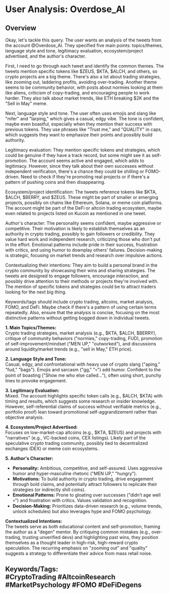 # User Analysis: Overdose_AI

## Overview

<think>
Okay, let's tackle this query. The user wants an analysis of the tweets from the account @Overdose_AI. They specified five main points: topics/themes, language style and tone, legitimacy evaluation, ecosystem/project advertised, and the author's character.

First, I need to go through each tweet and identify the common themes. The tweets mention specific tokens like $ZEUS, $KTA, $ALCH, and others, so crypto projects are a big theme. There's also a lot about trading strategies, like zooming out, laddering profits, avoiding over-trading. Another theme seems to be community behavior, with posts about normies looking at them like aliens, criticism of copy-trading, and encouraging people to work harder. They also talk about market trends, like ETH breaking $2K and the "Sell in May" meme.

Next, language style and tone. The user often uses emojis and slang like "mfer" and "larping," which gives a casual, edgy vibe. The tone is confident, maybe even boastful, especially when they mention their success with previous tokens. They use phrases like "Trust me," and "QUALITY" in caps, which suggests they want to emphasize their points and possibly build authority.

Legitimacy evaluation: They mention specific tokens and strategies, which could be genuine if they have a track record, but some might see it as self-promotion. The account seems active and engaged, which adds to legitimacy. However, since they talk about their own successes without independent verification, there's a chance they could be shilling or FOMO-driven. Need to check if they're promoting real projects or if there's a pattern of pushing coins and then disappearing.

Ecosystem/project identification: The tweets reference tokens like $KTA, $ALCH, $BERRY, and $ZEUS. These might be part of smaller or emerging projects, possibly on chains like Ethereum, Solana, or meme coin platforms. The account might be part of the DeFi or altcoin trading ecosystem, maybe even related to projects listed on Kucoin as mentioned in one tweet.

Author's character: The personality seems confident, maybe aggressive or competitive. Their motivation is likely to establish themselves as an authority in crypto trading, possibly to gain followers or credibility. They value hard work and independent research, criticizing those who don't put in the effort. Emotional patterns include pride in their success, frustration with critics, and using humor to downplay others' failures. Decision-making is strategic, focusing on market trends and research over impulsive actions.

Contextualizing their intentions: They aim to build a personal brand in the crypto community by showcasing their wins and sharing strategies. The tweets are designed to engage followers, encourage interaction, and possibly drive attention to their methods or projects they're involved with. The mention of specific tokens and strategies could be to attract traders looking for the next big thing.

Keywords/tags should include crypto trading, altcoins, market analysis, FOMO, and DeFi. Maybe check if there's a pattern of using certain terms repeatedly. Also, ensure that the analysis is concise, focusing on the most distinctive patterns without getting bogged down in individual tweets.
</think>

**1. Main Topics/Themes:**  
Crypto trading strategies, market analysis (e.g., $KTA, $ALCH, $BERRY), critique of community behaviors ("normies," copy-trading, FUD), promotion of self-improvement/mindset ("MEN UP," "outworked"), and discussions around liquidity/market trends (e.g., "sell in May," ETH price).  

**2. Language Style and Tone:**  
Casual, edgy, and confrontational with heavy use of crypto slang ("aping," "fud," "bags"). Emojis and sarcasm ("gg," "💀") add humor. Confident to the point of boasting ("Show me who else called..."), often using short, punchy lines to provoke engagement.  

**3. Legitimacy Evaluation:**  
Mixed. The account highlights specific token calls (e.g., $ALCH, $KTA) with timing and results, which suggests some research or insider knowledge. However, self-referential claims of success without verifiable metrics (e.g., portfolio proof) lean toward promotional self-aggrandizement rather than objective analysis.  

**4. Ecosystem/Project Advertised:**  
Focuses on low-market-cap altcoins (e.g., $KTA, $ZEUS) and projects with "narratives" (e.g., VC-backed coins, CEX listings). Likely part of the speculative crypto trading community, possibly tied to decentralized exchanges (DEX) or meme coin ecosystems.  

**5. Author's Character:**  
- **Personality:** Ambitious, competitive, and self-assured. Uses aggressive humor and hyper-masculine rhetoric ("MEN UP," "hungry").  
- **Motivations:** To build authority in crypto trading, drive engagement through bold claims, and potentially attract followers to replicate their strategies (or indirectly shill coins).  
- **Emotional Patterns:** Prone to gloating over successes ("didn’t age well 💀") and frustration with critics. Values validation and recognition.  
- **Decision-Making:** Prioritizes data-driven research (e.g., volume trends, unlock schedules) but also leverages hype and FOMO psychology.  

**Contextualized Intentions:**  
The tweets serve as both educational content and self-promotion, framing the author as a "degen" mentor. By critiquing common mistakes (e.g., over-trading, trusting unverified devs) and highlighting past wins, they position themselves as a thought leader in high-risk, high-reward crypto speculation. The recurring emphasis on "zooming out" and "quality" suggests a strategy to differentiate their advice from mass retail noise.  

**Keywords/Tags:**  
#CryptoTrading #AltcoinResearch #MarketPsychology #FOMO #DeFiDegens
---
